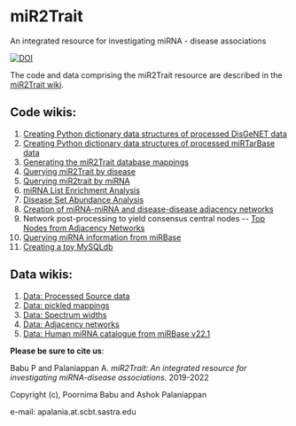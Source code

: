 # miR2Trait
An integrated resource for investigating miRNA - disease associations

[![DOI](https://zenodo.org/badge/192518665.svg)](https://zenodo.org/badge/latestdoi/192518665)

The code and data comprising the miR2Trait resource are described in the [miR2Trait wiki](https://github.com/miR2Trait/miR2Trait/wiki).

## Code wikis:
1. [Creating Python dictionary data structures of processed DisGeNET data](https://github.com/miR2Trait/miR2Trait/wiki/Dictionaries-of-processed-DisGeNET-data)
2. [Creating Python dictionary data structures of processed miRTarBase data](https://github.com/miR2Trait/miR2Trait/wiki/Dictionaries-of-processed-miRTarBase-data)
3. [Generating the miR2Trait database mappings](https://github.com/miR2Trait/miR2Trait/wiki/Creating-the-miR2Trait-database-mappings)
4. [Querying miR2Trait by disease](https://github.com/miR2Trait/miR2Trait/wiki/miR2Trait:-Query-by-disease)
5. [Querying miR2trait by miRNA](https://github.com/miR2Trait/miR2Trait/wiki/miR2Trait:-Query-by-miRNA)
6. [miRNA List Enrichment Analysis](https://github.com/miR2Trait/miR2Trait/wiki/miRNA-List-Enrichment-Analysis)
7. [Disease Set Abundance Analysis](https://github.com/miR2Trait/miR2Trait/wiki/Disease-Set-Abundance-Analysis)
8. [Creation of miRNA-miRNA and disease-disease adjacency networks](https://github.com/miR2Trait/miR2Trait/wiki/Adjacency-Network-creation-for-miRNAs-and-Diseases)
9. Network post-processing to yield consensus central nodes -- [Top Nodes from Adjacency Networks](https://github.com/miR2Trait/miR2Trait/wiki/Top-Nodes-from-Adjacency-Networks)
10. [Querying miRNA information from miRBase](https://github.com/miR2Trait/miR2Trait/wiki/Querying-miRNA-information-from-miRBase)
11. [Creating a toy MySQLdb](https://github.com/miR2Trait/miR2Trait/wiki/Creating-a-MySQLdb:-toy-example)

## Data wikis:
1. [Data: Processed Source data](https://github.com/miR2Trait/miR2Trait/wiki/Data::Processed-Source-data)
2. [Data: pickled mappings](https://github.com/miR2Trait/miR2Trait/wiki/Data::pickled-mappings)
3. [Data: Spectrum widths](https://github.com/miR2Trait/miR2Trait/wiki/Data::Spectrum-widths)
4. [Data: Adjacency networks](https://github.com/miR2Trait/miR2Trait/wiki/Data::Adjacency-Networks)
5. [Data: Human miRNA catalogue from miRBase v22.1](https://github.com/miR2Trait/miR2Trait/wiki/Data::miRBase_human)

**Please be sure to cite us**:

Babu P and Palaniappan A. *miR2Trait: An integrated resource for investigating miRNA-disease associations*. 2019-2022

Copyright (c), Poornima Babu and Ashok Palaniappan

e-mail: apalania.at.scbt.sastra.edu
